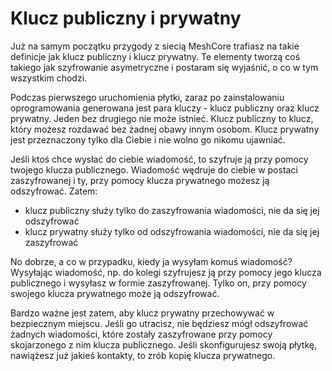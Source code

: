 # Klucz publiczny i prywatny

Już na samym początku przygody z siecią MeshCore trafiasz na takie definicje jak klucz publiczny i klucz prywatny. Te elementy tworzą coś takiego jak szyfrowanie asymetryczne i postaram się wyjaśnić, o co w tym wszystkim chodzi.

Podczas pierwszego uruchomienia płytki, zaraz po zainstalowaniu oprogramowania generowana jest para kluczy - klucz publiczny oraz klucz prywatny. Jeden bez drugiego nie może istnieć. Klucz publiczny to klucz, który możesz rozdawać bez żadnej obawy innym osobom. Klucz prywatny jest przeznaczony tylko dla Ciebie i nie wolno go nikomu ujawniać. 

Jeśli ktoś chce wysłać do ciebie wiadomość, to szyfruje ją przy pomocy twojego klucza publicznego. Wiadomość wędruje do ciebie w postaci zaszyfrowanej i ty, przy pomocy klucza prywatnego możesz ją odszyfrować. Zatem:

- klucz publiczny służy tylko do zaszyfrowania wiadomości, nie da się jej odszyfrować
- klucz prywatny służy tylko od odszyfrowania wiadomości, nie da się jej zaszyfrować

No dobrze, a co w przypadku, kiedy ja wysyłam komuś wiadomość? Wysyłając wiadomość, np. do kolegi szyfrujesz ją przy pomocy jego klucza publicznego i wysyłasz w formie zaszyfrowanej. Tylko on, przy pomocy swojego klucza prywatnego może ją odszyfrować. 

Bardzo ważne jest zatem, aby klucz prywatny przechowywać w bezpiecznym miejscu. Jeśli go utracisz, nie będziesz mógł odszyfrować żadnych wiadomości, które zostały zaszyfrowane przy pomocy skojarzonego z nim klucza publicznego. Jeśli skonfigurujesz swoją płytkę, nawiążesz już jakieś kontakty, to zrób kopię klucza prywatnego.